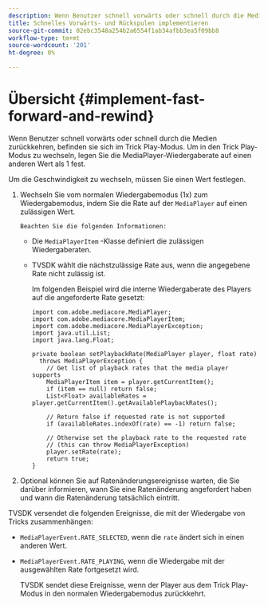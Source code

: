```yaml
---
description: Wenn Benutzer schnell vorwärts oder schnell durch die Medien zurückkehren, befinden sie sich im Trick Play-Modus. Um in den Trick Play-Modus zu wechseln, legen Sie die MediaPlayer-Wiedergaberate auf einen anderen Wert als 1 fest.
title: Schnelles Vorwärts- und Rückspulen implementieren
source-git-commit: 02ebc3548a254b2a6554f1ab34afbb3ea5f09bb8
workflow-type: tm+mt
source-wordcount: '201'
ht-degree: 0%

---
```


# Übersicht {#implement-fast-forward-and-rewind}

Wenn Benutzer schnell vorwärts oder schnell durch die Medien zurückkehren, befinden sie sich im Trick Play-Modus. Um in den Trick Play-Modus zu wechseln, legen Sie die MediaPlayer-Wiedergaberate auf einen anderen Wert als 1 fest.

Um die Geschwindigkeit zu wechseln, müssen Sie einen Wert festlegen.

1. Wechseln Sie vom normalen Wiedergabemodus (1x) zum Wiedergabemodus, indem Sie die Rate auf der `MediaPlayer` auf einen zulässigen Wert.

       Beachten Sie die folgenden Informationen:
   
   * Die `MediaPlayerItem` -Klasse definiert die zulässigen Wiedergaberaten.
   * TVSDK wählt die nächstzulässige Rate aus, wenn die angegebene Rate nicht zulässig ist.

     Im folgenden Beispiel wird die interne Wiedergaberate des Players auf die angeforderte Rate gesetzt:

     ```
     import com.adobe.mediacore.MediaPlayer; 
     import com.adobe.mediacore.MediaPlayerItem; 
     import com.adobe.mediacore.MediaPlayerException; 
     import java.util.List; 
     import java.lang.Float; 
     
     private boolean setPlaybackRate(MediaPlayer player, float rate)  
       throws MediaPlayerException { 
         // Get list of playback rates that the media player supports 
         MediaPlayerItem item = player.getCurrentItem(); 
         if (item == null) return false; 
         List<Float> availableRates = player.getCurrentItem().getAvailablePlaybackRates(); 
     
         // Return false if requested rate is not supported 
         if (availableRates.indexOf(rate) == -1) return false; 
     
         // Otherwise set the playback rate to the requested rate  
         // (this can throw MediaPlayerException) 
         player.setRate(rate); 
         return true; 
     }
     ```

1. Optional können Sie auf Ratenänderungsereignisse warten, die Sie darüber informieren, wann Sie eine Ratenänderung angefordert haben und wann die Ratenänderung tatsächlich eintritt.

TVSDK versendet die folgenden Ereignisse, die mit der Wiedergabe von Tricks zusammenhängen:

* `MediaPlayerEvent.RATE_SELECTED`, wenn die `rate` ändert sich in einen anderen Wert.

* `MediaPlayerEvent.RATE_PLAYING`, wenn die Wiedergabe mit der ausgewählten Rate fortgesetzt wird.

  TVSDK sendet diese Ereignisse, wenn der Player aus dem Trick Play-Modus in den normalen Wiedergabemodus zurückkehrt.
